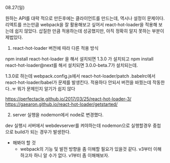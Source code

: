 08.27(일)

원하는 API를 대략 적으로 만든후에는 클라이언트를 만드는데, 역시나 설정이 문제이다.
리엑트를 쓰는만큼 webpack을 잘 활용해보고 싶어서 react-hot-loader을 적용해 보는데 쉽지 않았다.
삽질한 만큼 적용하는데 성공했지만, 아직 정확히 알지 못하는 부분이 제법있다.

1. react-hot-loader 버전에 따라 다른 적용 방식

npm install react-hot-loader 을 해서 설치되면 1.3.0 가 설치되고
npm install react-hot-loader@next를 해서 설치되면 3.0.0-beta.7가 설치되는데.

1.3.0로 하는데 webpack.config.js에서 react-hot-loader/patch .babelrc에서 react-hot-loader/babel가 문제를 발생킨다.
적용하다 안되서 버전을 바꿨는데 작동한다..ㅠ 뭐가 문제인지 알기가 쉽지 않다

https://perfectacle.github.io/2017/03/25/react-hot-loader-3/
https://gaearon.github.io/react-hot-loader/getstarted/

2. server 실행을 nodemon에서 node로 변경했다.

dev 실행시 서버에서 webdevserver를 켜야하는데 nodemon으로 실행할경우 중첩으로 build가 되는 경우가 발생한다.

* 해봐야 할 것
  - webpack의 기능 및 발전 방향을 좀 이해할 필요가 있을것 같다.
    v3부터 이해하고자 하니 알 수가 없다. v1부터 좀 이해해보자.
 
